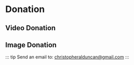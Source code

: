 # Donation

## Video Donation


## Image Donation


::: tip Send an email to:
christopheralduncan@gmail.com
:::
